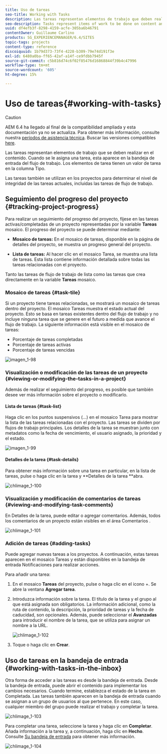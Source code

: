 ```yaml
---
title: Uso de tareas
seo-title: Working with Tasks
description: Las tareas representan elementos de trabajo que deben realizarse en el contenido y se utilizan en los proyectos para determinar el nivel de integridad de las tareas actuales
seo-description: Tasks represent items of work to be done on content and are used in projects to determine the level of completeness of current tasks
uuid: df4efb3f-8298-4159-acfe-305ba6b46791
contentOwner: Guillaume Carlino
products: SG_EXPERIENCEMANAGER/6.4/SITES
topic-tags: projects
content-type: reference
discoiquuid: 1b79d373-73f4-4228-b309-79e74d191f3e
exl-id: 6480a0ba-ff65-42af-a14f-ce9fdbb7945f
source-git-commit: c5b816d74c6f02f85476d16868844f39b4c47996
workflow-type: tm+mt
source-wordcount: '605'
ht-degree: 15%

---
```


# Uso de tareas{#working-with-tasks}

>[!CAUTION]
>
>AEM 6.4 ha llegado al final de la compatibilidad ampliada y esta documentación ya no se actualiza. Para obtener más información, consulte nuestra [períodos de asistencia técnica](https://helpx.adobe.com/es/support/programs/eol-matrix.html). Buscar las versiones compatibles [here](https://experienceleague.adobe.com/docs/).

Las tareas representan elementos de trabajo que se deben realizar en el contenido. Cuando se le asigna una tarea, esta aparece en la bandeja de entrada del flujo de trabajo. Los elementos de tarea tienen un valor de tarea en la columna Tipo.

Las tareas también se utilizan en los proyectos para determinar el nivel de integridad de las tareas actuales, incluidas las tareas de flujo de trabajo.

## Seguimiento del progreso del proyecto {#tracking-project-progress}

Para realizar un seguimiento del progreso del proyecto, fíjese en las tareas activas/completadas de un proyecto representadas por la variable **Tareas** mosaico. El progreso del proyecto se puede determinar mediante:

* **Mosaico de tareas:** En el mosaico de tareas, disponible en la página de detalles del proyecto, se muestra un progreso general del proyecto.

* **Lista de tareas:** Al hacer clic en el mosaico Tarea, se muestra una lista de tareas. Esta lista contiene información detallada sobre todas las tareas relacionadas con el proyecto.

Tanto las tareas de flujo de trabajo de lista como las tareas que crea directamente en la variable **Tareas** mosaico.

### Mosaico de tareas {#task-tile}

Si un proyecto tiene tareas relacionadas, se mostrará un mosaico de tareas dentro del proyecto. El mosaico Tareas muestra el estado actual del proyecto. Esto se basa en tareas existentes dentro del flujo de trabajo y no incluye ninguna tarea que se genere en el futuro a medida que avance el flujo de trabajo. La siguiente información está visible en el mosaico de tareas:

* Porcentaje de tareas completadas
* Porcentaje de tareas activas
* Porcentaje de tareas vencidas

![imagen_1-98](assets/chlimage_1-98.png)

### Visualización o modificación de las tareas de un proyecto {#viewing-or-modifying-the-tasks-in-a-project}

Además de realizar el seguimiento del progreso, es posible que también desee ver más información sobre el proyecto o modificarlo.

#### Lista de tareas {#task-list}

Haga clic en los puntos suspensivos (...) en el mosaico Tarea para mostrar la lista de las tareas relacionadas con el proyecto. Las tareas se dividen por flujos de trabajo principales. Los detalles de la tarea se muestran junto con metadatos como la fecha de vencimiento, el usuario asignado, la prioridad y el estado.

![imagen_1-99](assets/chlimage_1-99.png)

#### Detalles de la tarea {#task-details}

Para obtener más información sobre una tarea en particular, en la lista de tareas, pulse o haga clic en la tarea y **Detalles de la tarea **abra.

![chlimage_1-100](assets/chlimage_1-100.png)

### Visualización y modificación de comentarios de tareas {#viewing-and-modifying-task-comments}

En Detalles de la tarea, puede editar o agregar comentarios. Además, todos los comentarios de un proyecto están visibles en el área Comentarios .

![chlimage_1-101](assets/chlimage_1-101.png)

### Adición de tareas {#adding-tasks}

Puede agregar nuevas tareas a los proyectos. A continuación, estas tareas aparecen en el mosaico Tareas y están disponibles en la bandeja de entrada Notificaciones para realizar acciones.

Para añadir una tarea:

1. En el mosaico **Tareas** del proyecto, pulse o haga clic en el icono +. Se abre la ventana **Agregar tarea**.
1. Introduzca información sobre la tarea. El título de la tarea y el grupo al que está asignada son obligatorios. La información adicional, como la ruta de contenido, la descripción, la prioridad de tareas y la fecha de caducidad, son opcionales. Además, puede seleccionar el **Avanzadas** para introducir el nombre de la tarea, que se utiliza para asignar un nombre a la URL.

   ![chlimage_1-102](assets/chlimage_1-102.png)

1. Toque o haga clic en **Crear**.

## Uso de tareas en la bandeja de entrada {#working-with-tasks-in-the-inbox}

Otra forma de acceder a las tareas es desde la bandeja de entrada. Desde la bandeja de entrada, puede abrir el contenido para implementar los cambios necesarios. Cuando termine, establezca el estado de la tarea en Completada. Las tareas también aparecen en la bandeja de entrada cuando se asignan a un grupo de usuarios al que pertenece. En este caso, cualquier miembro del grupo puede realizar el trabajo y completar la tarea.

![chlimage_1-103](assets/chlimage_1-103.png)

Para completar una tarea, seleccione la tarea y haga clic en **Completar**. Añada información a la tarea y, a continuación, haga clic en **Hecho**. Consulte [Su bandeja de entrada](/help/sites-authoring/inbox.md) para obtener más información.

![chlimage_1-104](assets/chlimage_1-104.png)
